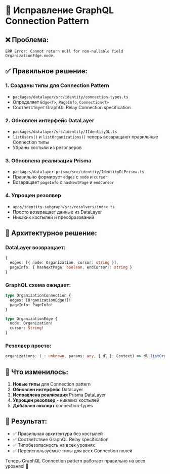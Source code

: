 # 🔧 Исправление GraphQL Connection Pattern

## ❌ **Проблема:**
```
ERR Error: Cannot return null for non-nullable field OrganizationEdge.node.
```

## ✅ **Правильное решение:**

### 1. **Созданы типы для Connection Pattern**
- `packages/datalayer/src/identity/connection-types.ts`
- Определяет `Edge<T>`, `PageInfo`, `Connection<T>`
- Соответствует GraphQL Relay Connection specification

### 2. **Обновлен интерфейс DataLayer**
- `packages/datalayer/src/identity/IIdentityDL.ts`
- `listUsers()` и `listOrganizations()` теперь возвращают правильные Connection типы
- Убраны костыли из резолверов

### 3. **Обновлена реализация Prisma**
- `packages/datalayer-prisma/src/identity/IdentityDLPrisma.ts`
- Правильно формирует `edges` с `node` и `cursor`
- Возвращает `pageInfo` с `hasNextPage` и `endCursor`

### 4. **Упрощен резолвер**
- `apps/identity-subgraph/src/resolvers/index.ts`
- Просто возвращает данные из DataLayer
- Никаких костылей и преобразований

## 🎯 **Архитектурное решение:**

### **DataLayer возвращает:**
```typescript
{
  edges: [{ node: Organization, cursor: string }],
  pageInfo: { hasNextPage: boolean, endCursor?: string }
}
```

### **GraphQL схема ожидает:**
```graphql
type OrganizationConnection {
  edges: [OrganizationEdge!]!
  pageInfo: PageInfo!
}

type OrganizationEdge {
  node: Organization!
  cursor: String!
}
```

### **Резолвер просто:**
```typescript
organizations: (_: unknown, params: any, { dl }: Context) => dl.listOrganizations(params)
```

## 📝 **Что изменилось:**

1. **Новые типы** для Connection pattern
2. **Обновлен интерфейс** DataLayer
3. **Исправлена реализация** Prisma DataLayer
4. **Упрощен резолвер** - никаких костылей
5. **Добавлен экспорт** connection-types

## 🚀 **Результат:**

- ✅ Правильная архитектура без костылей
- ✅ Соответствие GraphQL Relay specification
- ✅ Типобезопасность на всех уровнях
- ✅ Переиспользуемые типы для всех Connection полей

Теперь GraphQL Connection pattern работает правильно на всех уровнях! 🎉
